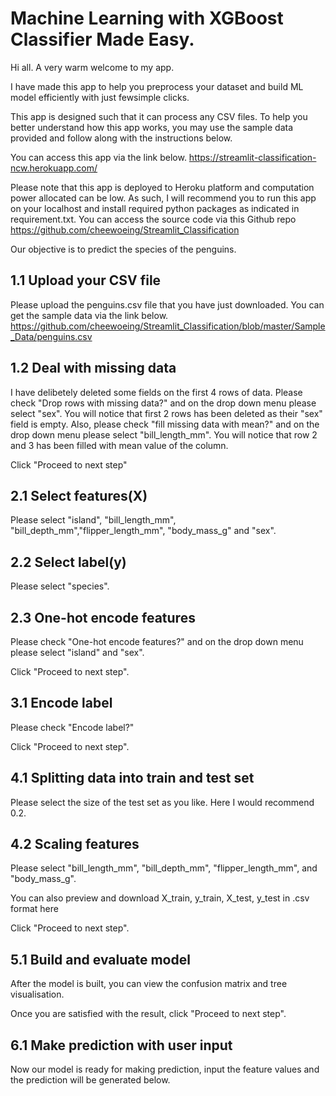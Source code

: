 # Machine Learning with XGBoost Classifier Made Easy.

Hi all. A very warm welcome to my app. 

I have made this app to help you preprocess your dataset and build ML model efficiently with just fewsimple clicks. 

This app is designed such that it can process any CSV files. To help you better understand how this app works, you may
use the sample data provided and follow along with the instructions below.

You can access this app via the link below.
https://streamlit-classification-ncw.herokuapp.com/

Please note that this app is deployed to Heroku platform and computation power allocated can be low.  As such, I will
recommend you to run this app on your localhost and install required python packages as indicated in requirement.txt.
You can access the source code via this Github repo
https://github.com/cheewoeing/Streamlit_Classification


Our objective is to predict the species of the penguins.

## 1.1 Upload your CSV file
Please upload the penguins.csv file that you have just downloaded.
You can get the sample data via the link below.
https://github.com/cheewoeing/Streamlit_Classification/blob/master/Sample_Data/penguins.csv

## 1.2 Deal with missing data
I have delibetely deleted some fields on the first 4 rows of data. Please check "Drop rows with missing data?" and on the
drop down menu please select "sex". You will notice that first 2 rows has been deleted as their "sex" field is empty.
Also, please check "fill missing data with mean?" and on the drop down menu please select "bill_length_mm". You will
notice that row 2 and 3 has been filled with mean value of the column.

Click "Proceed to next step"

## 2.1 Select features(X)
Please select "island", "bill_length_mm", "bill_depth_mm","flipper_length_mm", "body_mass_g" and "sex".

## 2.2 Select label(y)
Please select "species".

## 2.3 One-hot encode features
Please check "One-hot encode features?" and on the drop down menu please select "island" and "sex".

Click "Proceed to next step".

## 3.1 Encode label
Please check "Encode label?"

Click "Proceed to next step".

## 4.1 Splitting data into train and test set
Please select the size of the test set as you like. Here I would recommend 0.2.

## 4.2 Scaling features
Please select "bill_length_mm", "bill_depth_mm", "flipper_length_mm", and "body_mass_g".

You can also preview and download X_train, y_train, X_test, y_test in .csv format here

Click "Proceed to next step".

## 5.1 Build and evaluate model
After the model is built, you can view the confusion matrix and tree visualisation.

Once you are satisfied with the result, click "Proceed to next step".

## 6.1 Make prediction with user input
Now our model is ready for making prediction, input the feature values and the prediction will be generated below.
